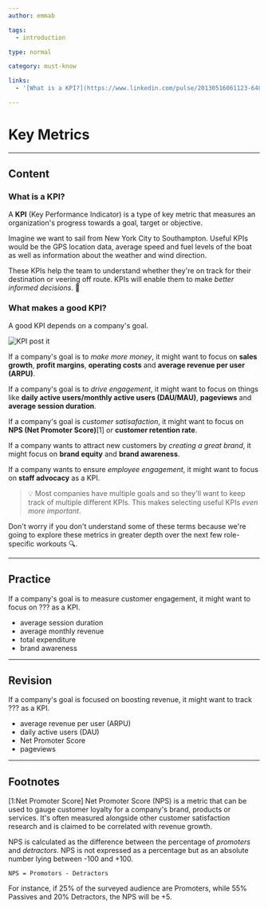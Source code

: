 ```yaml
---
author: emmab

tags:
  - introduction

type: normal

category: must-know

links:
  - '[What is a KPI?](https://www.linkedin.com/pulse/20130516061123-64875646-what-the-hell-is-a-kpi/){website}'

---
```


# Key Metrics

---
## Content

### What is a KPI?

A **KPI** (Key Performance Indicator) is a type of key metric that measures an organization's progress towards a goal, target or objective. 

Imagine we want to sail from New York City to Southampton. Useful KPIs would be the GPS location data, average speed and fuel levels of the boat as well as information about the weather and wind direction. 

These KPIs help the team to understand whether they're on track for their destination or veering off route. KPIs will enable them to make *better informed decisions*. 🧭

### What makes a good KPI?

A good KPI depends on a company's goal. 

![KPI post it](https://images.unsplash.com/photo-1553044020-8c90843adf96?ixlib=rb-1.2.1&ixid=eyJhcHBfaWQiOjEyMDd9&auto=format&fit=crop&w=1500&q=80)

If a company's goal is to *make more money*, it might want to focus on **sales growth**, **profit margins**, **operating costs** and **average revenue per user (ARPU)**.

If a company's goal is to *drive engagement*, it might want to focus on things like **daily active users/monthly active users (DAU/MAU)**, **pageviews** and **average session duration**.

If a company's goal is *customer satisafaction*, it might want to focus on **NPS (Net Promoter Score)**[1] or **customer retention rate**.

If a company wants to attract new customers by *creating a great brand*, it might focus on **brand equity** and **brand awareness**.

If a company wants to ensure *employee engagement*, it might want to focus on **staff advocacy** as a KPI.

> 💡 Most companies have multiple goals and so they'll want to keep track of multiple different KPIs. This makes selecting useful KPIs *even more important*.

Don't worry if you don't understand some of these terms because we're going to explore these metrics in greater depth over the next few role-specific workouts 🔍.

---
## Practice

If a company's goal is to measure customer engagement, it might want to focus on ??? as a KPI.

* average session duration
* average monthly revenue
* total expenditure
* brand awareness

---
## Revision

If a company's goal is focused on boosting revenue, it might want to track ??? as a KPI.

* average revenue per user (ARPU)
* daily active users (DAU)
* Net Promoter Score
* pageviews

---
## Footnotes

[1:Net Promoter Score]
Net Promoter Score (NPS) is a metric that can be used to gauge customer loyalty for a company's brand, products or services. It's often measured alongside other customer satisfaction research and is claimed to be correlated with revenue growth. 

NPS is calculated as the difference between the percentage of *promoters* and *detractors*. NPS is not expressed as a percentage but as an absolute number lying between -100 and +100.

`NPS = Promotors - Detractors`

For instance, if 25% of the surveyed audience are Promoters, while 55% Passives and 20% Detractors, the NPS will be +5.
